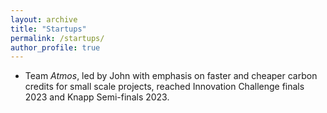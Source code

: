 ```yaml
---
layout: archive
title: "Startups"
permalink: /startups/
author_profile: true
---
```



* Team *Atmos*, led by John with emphasis on faster and cheaper carbon credits for small scale projects, reached Innovation Challenge finals 2023 and Knapp Semi-finals 2023.
